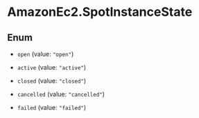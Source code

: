 # AmazonEc2.SpotInstanceState

## Enum


* `open` (value: `"open"`)

* `active` (value: `"active"`)

* `closed` (value: `"closed"`)

* `cancelled` (value: `"cancelled"`)

* `failed` (value: `"failed"`)


